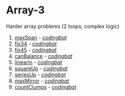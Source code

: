 # Array-3

Harder array problems (2 loops, complex logic)

1. [maxSpan](https://github.com/liampuk/code-practice/blob/master/codingbat/java/array-3/maxSpan.md) - _[codingbat](http://codingbat.com/prob/p189576)_
2. [fix34](https://github.com/liampuk/code-practice/blob/master/codingbat/java/array-3/fix34.md) - _[codingbat](http://codingbat.com/prob/p159339)_
3. [fix45](https://github.com/liampuk/code-practice/blob/master/codingbat/java/array-3/fix45.md) - _[codingbat](http://codingbat.com/prob/p125819)_
4. [canBalance](https://github.com/liampuk/code-practice/blob/master/codingbat/java/array-3/canBalance.md) - _[codingbat](http://codingbat.com/prob/p158767)_
5. [linearIn](https://github.com/liampuk/code-practice/blob/master/codingbat/java/array-3/linearIn.md) - _[codingbat](http://codingbat.com/prob/p134022)_
6. [squareUp](https://github.com/liampuk/code-practice/blob/master/codingbat/java/array-3/squareUp.md) - _[codingbat](http://codingbat.com/prob/p155405)_
7. [seriesUp](https://github.com/liampuk/code-practice/blob/master/codingbat/java/array-3/seriesUp.md) - _[codingbat](http://codingbat.com/prob/p104090)_
8. [maxMirror](https://github.com/liampuk/code-practice/blob/master/codingbat/java/array-3/maxMirror.md) - _[codingbat](http://codingbat.com/prob/p196409)_
9. [countClumps](https://github.com/liampuk/code-practice/blob/master/codingbat/java/array-3/countClumps.md) - _[codingbat](http://codingbat.com/prob/p193817)_